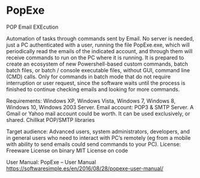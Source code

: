 # PopExe
POP Email EXEcution

Automation of tasks through commands sent by Email. No server is needed, just a PC authenticated with a user, running the file PopExe.exe, which will periodically read the emails of the indicated account, and through them will receive commands to run on the PC where it is running. It is prepared to create an ecosystem of new Powershell-based custom commands, batch batch files, or batch / console executable files, without GUI, command line (CMD) calls. Only for commands in batch mode that do not require interruption or user request, since the software waits until the process is finished to continue checking emails and looking for more commands.

Requirements: 
Windows XP, Windows Vista, Windows 7, Windows 8, Windows 10, Windows 2003 Server. Email account: POP3 & SMTP Server.
A Gmail or Yahoo mail account could be worth. It can be used exclusively, or shared.
Chillkat POP/SMTP libraries

Target audience: Advanced users, system administrators, developers, and in general users who need to interact with PC’s remotely (eg from a mobile with ability to send emails could send commands to your PC).
License: 
Freeware License on binary
MIT License on code

User Manual: PopExe – User Manual
https://softwaresimple.es/en/2016/08/28/popexe-user-manual/
